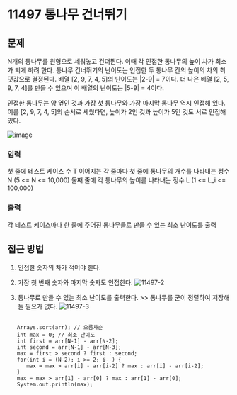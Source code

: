 11497 통나무 건너뛰기
===================
## 문제
 N개의 통나무를 원형으로 세워놓고 건더뛴다. 이때 각 인접한 통나무의 높이 차가 최소가 되게 하려 한다.
통나무 건너뛰기의 난이도는 인접한 두 통나무 간의 높이의 차의 최댓값으로 결정된다.
배열 [2, 9, 7, 4, 5]의 난이도는 |2-9| = 7이다.
더 나은 배열 [2, 5, 9, 7, 4]를 만들 수 있으며 이 배열의 난이도는 |5-9| = 4이다.

 인접한 통나무는 양 옆인 것과 가장 첫 통나무와 가장 마지막 통나무 역시 인접해 있다.
이를 [2, 9, 7, 4, 5]의 순서로 세웠다면, 높이가 2인 것과 높이가 5인 것도 서로 인접해 있다.
   
![image](https://user-images.githubusercontent.com/57450244/217814948-9fee84db-d1e4-43d6-960a-04ab650ee577.png)
   
   
### 입력
첫 줄에 테스트 케이스 수 T
이어지는 각 줄마다 첫 줄에 통나무의 개수를 나타내는 정수 N (5 <= N <= 10,000)
둘째 줄에 각 통나무의 높이를 나타내는 정수 L (1 <= L_i <= 100,000)
### 출력
각 테스트 케이스마다 한 줄에 주어진 통나무들로 만들 수 있는 최소 난이도를 출력
   
   
## 접근 방법
1. 인접한 숫자의 차가 적어야 한다.
2. 가장 첫 번째 숫자와 마지막 숫자도 인접한다.
![11497-2](https://user-images.githubusercontent.com/57450244/217818104-eba33f08-214a-46bc-b999-b7239ebb71f6.jpg)
   
3. 통나무로 만들 수 있는 최소 난이도를 출력한다. >> 통나무를 굳이 정렬하여 저장해둘 필요가 없다.
![11497-3](https://user-images.githubusercontent.com/57450244/217820338-55d62322-23c3-4b64-b002-126541597ec5.jpg)
   
   
   
<pre>
<code>
   Arrays.sort(arr); // 오름차순
   int max = 0; // 최소 난이도
   int first = arr[N-1] - arr[N-2];
   int second = arr[N-1] - arr[N-3];
   max = first > second ? first : second;
   for(int i = (N-2); i >= 2; i--) {
      max = max > arr[i] - arr[i-2] ? max : arr[i] - arr[i-2];
   }
   max = max > arr[1] - arr[0] ? max : arr[1] - arr[0];
   System.out.println(max);
</code>
</pre>
